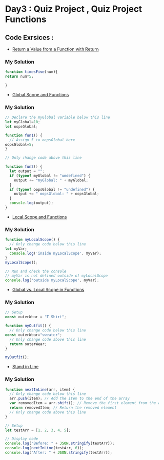 # Day3 : Quiz Project , Quiz Project Functions
## Code Exrsices :
- [Return a Value from a Function with Return
](https://www.freecodecamp.org/learn/javascript-algorithms-and-data-structures/basic-javascript/return-a-value-from-a-function-with-return)

### My Solution
```javascript
function timesFive(num){
return num*5;

}
```
- [Global Scope and Functions
](https://www.freecodecamp.org/learn/javascript-algorithms-and-data-structures/basic-javascript/global-scope-and-functions)
### My Solution 
```javascript
// Declare the myGlobal variable below this line
let myGlobal=10;
let oopsGlobal;

function fun1() {
  // Assign 5 to oopsGlobal here
oopsGlobal=5;
}

// Only change code above this line

function fun2() {
  let output = "";
  if (typeof myGlobal != "undefined") {
    output += "myGlobal: " + myGlobal;
  }
  if (typeof oopsGlobal != "undefined") {
    output += " oopsGlobal: " + oopsGlobal;
  }
  console.log(output);
}

```
- [Local Scope and Functions
](https://www.freecodecamp.org/learn/javascript-algorithms-and-data-structures/basic-javascript/local-scope-and-functions)
### My Solution
```javascript
function myLocalScope() {
  // Only change code below this line
let myVar;
  console.log('inside myLocalScope', myVar);
}
myLocalScope();

// Run and check the console
// myVar is not defined outside of myLocalScope
console.log('outside myLocalScope', myVar);

```
- [Global vs. Local Scope in Functions
](https://www.freecodecamp.org/learn/javascript-algorithms-and-data-structures/basic-javascript/global-vs--local-scope-in-functions)
### My Solution
```javascript
// Setup
const outerWear = "T-Shirt";

function myOutfit() {
  // Only change code below this line
const outerWear="sweater";
  // Only change code above this line
  return outerWear;
}

myOutfit();
```
- [Stand in Line](https://www.freecodecamp.org/learn/javascript-algorithms-and-data-structures/basic-javascript/stand-in-line)

### My Solution
```javascript
function nextInLine(arr, item) {
  // Only change code below this line
  arr.push(item); // Add the item to the end of the array
  var removedItem = arr.shift(); // Remove the first element from the array
  return removedItem; // Return the removed element
  // Only change code above this line
}

// Setup
let testArr = [1, 2, 3, 4, 5];

// Display code
console.log("Before: " + JSON.stringify(testArr));
console.log(nextInLine(testArr, 6));
console.log("After: " + JSON.stringify(testArr));

```
